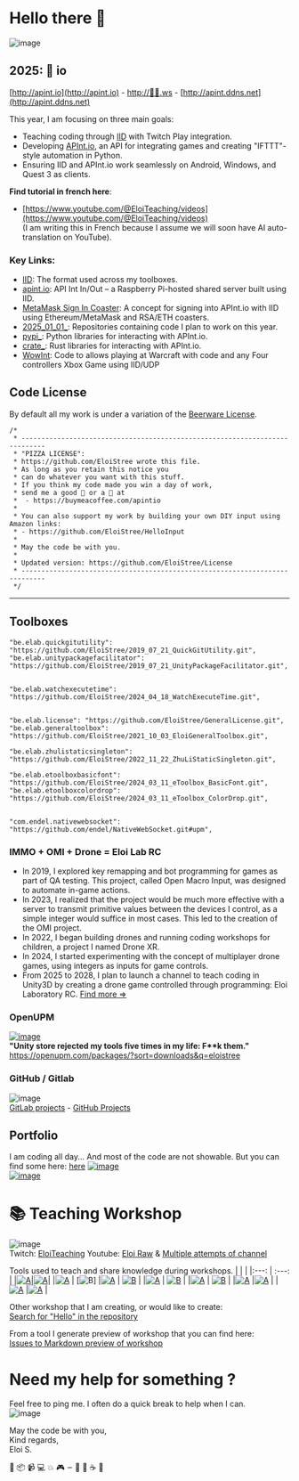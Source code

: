 




#  Hello there 👋

![image](https://user-images.githubusercontent.com/20149493/120363687-b80fd000-c30c-11eb-8b1f-848e74e308ec.png)  


## 2025: 🍺 io  

[http://apint.io](http://apint.io) - [http://🍺🦊.ws](http://🍺🦊.ws) - [http://apint.ddns.net](http://apint.ddns.net)   
 
This year, I am focusing on three main goals:  
- Teaching coding through [IID](https://github.com/EloiStree/IID) with Twitch Play integration.  
- Developing [APInt.io](https://github.com/EloiStree/apint.io), an API for integrating games and creating "IFTTT"-style automation in Python.  
- Ensuring IID and APInt.io work seamlessly on Android, Windows, and Quest 3 as clients.  

**Find  tutorial in french here**:  
- [https://www.youtube.com/@EloiTeaching/videos](https://www.youtube.com/@EloiTeaching/videos)    
(I am writing this in French because I assume we will soon have AI auto-translation on YouTube).    

### Key Links:  
- [IID](https://github.com/EloiStree/IID): The format used across my toolboxes.  
- [apint.io](https://github.com/EloiStree/apint.io): API Int In/Out – a Raspberry Pi-hosted shared server built using IID.  
- [MetaMask Sign In Coaster](https://github.com/EloiStree/SignMetaMaskTextHere): A concept for signing into APInt.io with IID using Ethereum/MetaMask and RSA/ETH coasters.  
- [2025_01_01_](https://github.com/EloiStree?tab=repositories&q=2025_01_01_&type=&language=&sort=): Repositories containing code I plan to work on this year.  
- [pypi_](https://github.com/EloiStree?tab=repositories&q=pypi_&type=&language=&sort=): Python libraries for interacting with APInt.io.  
- [crate_](https://github.com/EloiStree?tab=repositories&q=crate_&type=&language=&sort=): Rust libraries for interacting with APInt.io.
- [WowInt](https://github.com/EloiStree/2024_08_29_ScratchToWarcraft): Code to allows playing at Warcraft with code and any Four controllers Xbox Game using IID/UDP
  


## Code License

By default all my work is under a variation of the [Beerware License](https://en.wikipedia.org/wiki/Beerware).
```
/*
 * ----------------------------------------------------------------------------
 * "PIZZA LICENSE":
 * https://github.com/EloiStree wrote this file.
 * As long as you retain this notice you
 * can do whatever you want with this stuff.
 * If you think my code made you win a day of work,
 * send me a good 🍺 or a 🍕 at
 *  - https://buymeacoffee.com/apintio
 * 
 * You can also support my work by building your own DIY input using Amazon links:
 * - https://github.com/EloiStree/HelloInput
 *
 * May the code be with you.
 *
 * Updated version: https://github.com/EloiStree/License
 * ----------------------------------------------------------------------------
 */
```


------------------------

## Toolboxes


```
"be.elab.quickgitutility": "https://github.com/EloiStree/2019_07_21_QuickGitUtility.git",
"be.elab.unitypackagefacilitator": "https://github.com/EloiStree/2019_07_21_UnityPackageFacilitator.git",


"be.elab.watchexecutetime": "https://github.com/EloiStree/2024_04_18_WatchExecuteTime.git",


"be.elab.license": "https://github.com/EloiStree/GeneralLicense.git",
"be.elab.generaltoolbox": "https://github.com/EloiStree/2021_10_03_EloiGeneralToolbox.git",

"be.elab.zhulistaticsingleton": "https://github.com/EloiStree/2022_11_22_ZhuLiStaticSingleton.git",

"be.elab.etoolboxbasicfont": "https://github.com/EloiStree/2024_03_11_eToolbox_BasicFont.git",
"be.elab.etoolboxcolordrop": "https://github.com/EloiStree/2024_03_11_eToolbox_ColorDrop.git",


"com.endel.nativewebsocket": "https://github.com/endel/NativeWebSocket.git#upm",

```


### IMMO + OMI + Drone = Eloi Lab RC

- In 2019, I explored key remapping and bot programming for games as part of QA testing. This project, called Open Macro Input, was designed to automate in-game actions.  
- In 2023, I realized that the project would be much more effective with a server to transmit primitive values between the devices I control, as a simple integer would suffice in most cases. This led to the creation of the OMI project.  
- In 2022, I began building drones and running coding workshops for children, a project I named Drone XR.  
- In 2024, I started experimenting with the concept of multiplayer drone games, using integers as inputs for game controls.  
- From 2025 to 2028, I plan to launch a channel to teach coding in Unity3D by creating a drone game controlled through programming: Eloi Laboratory RC.
[Find more =>](https://github.com/EloiStree?tab=repositories&q=elabrc&type=&language=&sort=)

### OpenUPM

[![image](https://github.com/EloiStree/EloiStree/assets/20149493/46b0b943-51cc-4bb4-84d0-34972e4694af)](https://openupm.com/packages/?sort=downloads&q=eloistree)  
__"Unity store rejected my tools five times in my life: F**k them."__  
https://openupm.com/packages/?sort=downloads&q=eloistree    


### GitHub / Gitlab

![image](https://github.com/EloiStree/EloiStree/assets/20149493/803546a3-893f-4ef4-8201-1db1dbc0bafe)  
[GitLab projects](https://gitlab.com/users/eloistree/projects) - [GitHub Projects](https://github.com/EloiStree?tab=repositories)   

## Portfolio

I am coding all day... And most of the code are not showable.
But you can find some here: [here](https://github.com/EloiStree/EloiStree/blob/master/Issues/ProjectsID.md)
[![image](https://github.com/EloiStree/EloiStree/assets/20149493/95ec2872-4dd8-4520-a5b3-84b3e0b320de)](https://github.com/EloiStree/EloiStree/blob/master/Issues/ProjectsID.md)  
[![image](https://github.com/EloiStree/EloiStree/assets/20149493/6b839c24-c03c-4868-961b-15314b75769b)](https://github.com/EloiStree/EloiStree/blob/master/Issues/ProjectsID.md)  



# 📚 Teaching Workshop  

![image](https://github.com/EloiStree/EloiStree/assets/20149493/167c0e68-82b8-4286-9142-2e982671a58c)  
Twitch: [EloiTeaching](https://www.twitch.tv/eloiteaching)   Youtube: [Eloi Raw](https://www.youtube.com/@eloistreeraw) & [Multiple attempts of channel](https://www.youtube.com/results?search_query=eloistree)  

Tools used to teach and share knowledge during workshops.
| |  |
|:---: | :---: |
|[![A](https://github-readme-stats.vercel.app/api/pin/?username=eloistree&repo=HelloSharpForUnity3D)](https://github.com/EloiStree/HelloSharpForUnity3D/issues?q=keyword%3A)|[![A](https://github-readme-stats.vercel.app/api/pin/?username=eloistree&repo=HelloUnityKeywordForJunior)](https://github.com/EloiStree/HelloUnityKeywordForJunior/issues?q=Keyword)|
|[![A](https://github-readme-stats.vercel.app/api/pin/?username=eloistree&repo=HelloWarcraftQAXR)](https://github.com/EloiStree/HelloWarcraftQAXR) | [![B](https://github-readme-stats.vercel.app/api/pin/?username=eloistree&repo=HelloCarRC)]
|[![A](https://github-readme-stats.vercel.app/api/pin/?username=eloistree&repo=HelloCarRC)](https://github.com/EloiStree/HelloUnity) | [![B](https://github-readme-stats.vercel.app/api/pin/?username=eloistree&repo=HelloRemoteFirework)](https://github.com/EloiStree/HelloRemoteFirework) |
|[![A](https://github-readme-stats.vercel.app/api/pin/?username=eloistree&repo=HelloVirtualReality)](https://github.com/EloiStree/HelloVirtualReality) | [![B](https://github-readme-stats.vercel.app/api/pin/?username=eloistree&repo=CodeAndQuestsEveryDay)](https://github.com/EloiStree/CodeAndQuestsEveryDay) |
|[![A](https://github-readme-stats.vercel.app/api/pin/?username=eloistree&repo=HelloHololens)](https://github.com/EloiStree/HelloHololens) | [![B](https://github-readme-stats.vercel.app/api/pin/?username=eloistree&repo=HelloUnityForArtists)](https://github.com/EloiStree/HelloUnityForArtists) |
|[![A](https://github-readme-stats.vercel.app/api/pin/?username=eloistree&repo=HelloUnityPackage)](https://github.com/EloiStree/HelloUnityPackage) |[![A](https://github-readme-stats.vercel.app/api/pin/?username=eloistree&repo=HelloAndroidXR)](https://github.com/EloiStree/HelloAndroidXR) |
|[![A](https://github-readme-stats.vercel.app/api/pin/?username=eloistree&repo=HelloLynxR1)](https://github.com/EloiStree/HelloLynxR1) |[![A](https://github-readme-stats.vercel.app/api/pin/?username=eloistree&repo=HelloQuest3)](https://github.com/EloiStree/HelloQuest3) |

Other workshop that I am creating, or would like to create:  
[Search for "Hello" in the repository](https://github.com/EloiStree?tab=repositories&q=Hello&type=&language=&sort=)  

From a tool I generate preview of workshop that you can find here:  
[Issues to Markdown preview of workshop](https://github.com/EloiStree/EloiStree/tree/master/Issues)  


# Need my help for something ?    

Feel free to ping me. I often do a quick break to help when I can.  
![image](https://user-images.githubusercontent.com/20149493/120360275-dc69ad80-c308-11eb-8a17-d7be81d87f44.png)  

May the code be with you,   
Kind regards,  
Eloi S.


🧰 📦 📹 💻 💥 🎮 𑁒 🔨 🍻 ☕ 🧪
